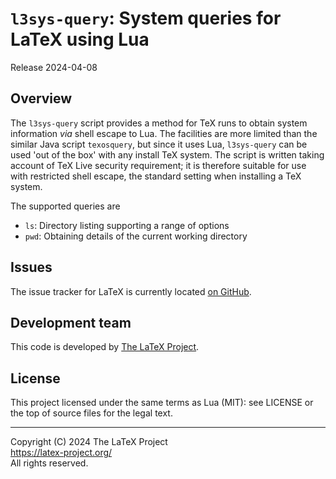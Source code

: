 # `l3sys-query`: System queries for LaTeX using Lua

Release 2024-04-08

## Overview

The `l3sys-query` script provides a method for TeX runs to obtain system
information _via_ shell escape to Lua. The facilities are more limited than the
similar Java script `texosquery`, but since it uses Lua, `l3sys-query` can be
used 'out of the box' with any install TeX system. The script is written taking
account of TeX Live security requirement; it is therefore suitable for use with
restricted shell escape, the standard setting when installing a TeX system.

The supported queries are
- `ls`: Directory listing supporting a range of options
- `pwd`: Obtaining details of the current working directory

## Issues

The issue tracker for LaTeX is currently located
[on GitHub](https://github.com/latex3/l3sys-query/issues).

## Development team

This code is developed by [The LaTeX Project](https://latex-project.org).

## License

This project licensed under the same terms as Lua (MIT): see LICENSE or the top
of source files for the legal text.

-----

<p>Copyright (C) 2024 The LaTeX Project <br />
<a href="https://latex-project.org/">https://latex-project.org/</a> <br />
All rights reserved.</p>
